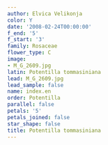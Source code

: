 ```yaml
---
author: Elvica Velikonja
color: Y
date: '2008-02-24T00:00:00'
f_end: '5'
f_start: '3'
family: Rosaceae
flower_type: C
image:
- M_G_2609.jpg
latin: Potentilla tommasiniana
lead: M_G_2609.jpg
lead_sample: false
name: index.en
order: Potentilla
parallel: false
petals: '5'
petals_joined: false
star_shape: false
title: Potentilla tommasiniana
---
```

